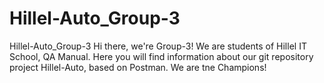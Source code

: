 # Hillel-Auto_Group-3
Hillel-Auto_Group-3
Hi there, we're Group-3!
We are students of Hillel IT School, QA Manual.
Here you will find information about our git repository project Hillel-Auto, based on Postman.
We are tne Champions! 